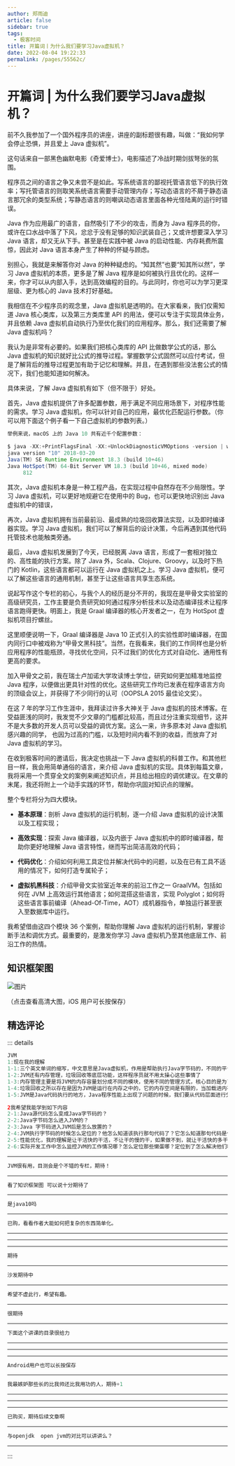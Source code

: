 ```yaml
---
author: 郑雨迪
article: false
sidebar: true
tags: 
  - 极客时间
title: 开篇词丨为什么我们要学习Java虚拟机？
date: 2022-08-04 19:22:33
permalink: /pages/55562c/
---
```

 
#         开篇词 | 为什么我们要学习Java虚拟机？      
前不久我参加了一个国外程序员的讲座，讲座的副标题很有趣，叫做：“我如何学会停止恐惧，并且爱上 Java 虚拟机”。
这句话来自一部黑色幽默电影《奇爱博士》，电影描述了冷战时期剑拔弩张的氛围。
程序员之间的语言之争又未尝不是如此。写系统语言的鄙视托管语言低下的执行效率；写托管语言的则取笑系统语言需要手动管理内存；写动态语言的不屑于静态语言那冗余的类型系统；写静态语言的则嘲讽动态语言里面各种光怪陆离的运行时错误。
Java 作为应用最广的语言，自然吸引了不少的攻击，而身为 Java 程序员的你，或许在口水战中落了下风，忿忿于没有足够的知识武装自己；又或许想要深入学习 Java 语言，却又无从下手。甚至是在实践中被 Java 的启动性能、内存耗费所震惊，因此对 Java 语言本身产生了种种的怀疑与顾虑。
别担心，我就是来解答你对 Java 的种种疑虑的。“知其然”也要“知其所以然”，学习 Java 虚拟机的本质，更多是了解 Java 程序是如何被执行且优化的。这样一来，你才可以从内部入手，达到高效编程的目的。与此同时，你也可以为学习更深层级、更为核心的 Java 技术打好基础。
我相信在不少程序员的观念里，Java 虚拟机是透明的。在大家看来，我们仅需知道 Java 核心类库，以及第三方类库里 API 的用法，便可以专注于实现具体业务，并且依赖 Java 虚拟机自动执行乃至优化我们的应用程序。那么，我们还需要了解 Java 虚拟机吗？
我认为是非常有必要的。如果我们把核心类库的 API 比做数学公式的话，那么 Java 虚拟机的知识就好比公式的推导过程。掌握数学公式固然可以应付考试，但是了解背后的推导过程更加有助于记忆和理解。并且，在遇到那些没法套公式的情况下，我们也能知道如何解决。
具体来说，了解 Java 虚拟机有如下（但不限于）好处。
首先，Java 虚拟机提供了许多配置参数，用于满足不同应用场景下，对程序性能的需求。学习 Java 虚拟机，你可以针对自己的应用，最优化匹配运行参数。（你可以用下面这个例子看一下自己虚拟机的参数列表。）
```java 
举例来说，macOS 上的 Java 10 共有近千个配置参数：
 
$ java -XX:+PrintFlagsFinal -XX:+UnlockDiagnosticVMOptions -version | wc -l
java version "10" 2018-03-20
Java(TM) SE Runtime Environment 18.3 (build 10+46)
Java HotSpot(TM) 64-Bit Server VM 18.3 (build 10+46, mixed mode)
     812

 ``` 
其次，Java 虚拟机本身是一种工程产品，在实现过程中自然存在不少局限性。学习 Java 虚拟机，可以更好地规避它在使用中的 Bug，也可以更快地识别出 Java 虚拟机中的错误，
再次，Java 虚拟机拥有当前最前沿、最成熟的垃圾回收算法实现，以及即时编译器实现。学习 Java 虚拟机，我们可以了解背后的设计决策，今后再遇到其他代码托管技术也能触类旁通。
最后，Java 虚拟机发展到了今天，已经脱离 Java 语言，形成了一套相对独立的、高性能的执行方案。除了 Java 外，Scala、Clojure、Groovy，以及时下热门的 Kotlin，这些语言都可以运行在 Java 虚拟机之上。学习 Java 虚拟机，便可以了解这些语言的通用机制，甚至于让这些语言共享生态系统。
说起写作这个专栏的初心，与我个人的经历是分不开的，我现在是甲骨文实验室的高级研究员，工作主要是负责研究如何通过程序分析技术以及动态编译技术让程序语言跑得更快。明面上，我是 Graal 编译器的核心开发者之一，在为 HotSpot 虚拟机项目拧螺丝。
这里顺便说明一下，Graal 编译器是 Java 10 正式引入的实验性即时编译器，在国内同行口中被戏称为“甲骨文黑科技”。当然，在我看来，我们的工作同样也是分析应用程序的性能瓶颈，寻找优化空间，只不过我们的优化方式对自动化、通用性有更高的要求。
加入甲骨文之前，我在瑞士卢加诺大学攻读博士学位，研究如何更加精准地监控 Java 程序，以便做出更具针对性的优化。这些研究工作均已发表在程序语言方向的顶级会议上，并获得了不少同行的认可（OOPSLA 2015 最佳论文奖）。
在这 7 年的学习工作生涯中，我拜读过许多大神关于 Java 虚拟机的技术博客。在受益匪浅的同时，我发觉不少文章的门槛都比较高，而且过分注重实现细节，这并不是大多数的开发人员可以受益的调优方案。这么一来，许多原本对 Java 虚拟机感兴趣的同学， 也因为过高的门槛，以及短时间内看不到的收益，而放弃了对 Java 虚拟机的学习。
在收到极客时间的邀请后，我决定也挑战一下 Java 虚拟机的科普工作。和其他栏目一样，我会用简单通俗的语言，来介绍 Java 虚拟机的实现。具体到每篇文章，我将采用一个贯穿全文的案例来阐述知识点，并且给出相应的调优建议。在文章的末尾，我还将附上一个动手实践的环节，帮助你巩固对知识点的理解。
整个专栏将分为四大模块。
- <strong>基本原理</strong>：剖析 Java 虚拟机的运行机制，逐一介绍 Java 虚拟机的设计决策以及工程实现；
- <strong>高效实现</strong>：探索 Java 编译器，以及内嵌于 Java 虚拟机中的即时编译器，帮助你更好地理解 Java 语言特性，继而写出简洁高效的代码；
- <strong>代码优化</strong>：介绍如何利用工具定位并解决代码中的问题，以及在已有工具不适用的情况下，如何打造专属轮子；
- <strong>虚拟机黑科技</strong>：介绍甲骨文实验室近年来的前沿工作之一 GraalVM。包括如何在 JVM 上高效运行其他语言；如何混搭这些语言，实现 Polyglot；如何将这些语言事前编译（Ahead-Of-Time，AOT）成机器指令，单独运行甚至嵌入至数据库中运行。
我希望借由这四个模块 36 个案例，帮助你理解 Java 虚拟机的运行机制，掌握诊断手法和调优方式。最重要的，是激发你学习 Java 虚拟机乃至其他底层工作、前沿工作的热情。
## 知识框架图
![图片](https://static001.geekbang.org/resource/image/41/77/414248014bf825dd610c3095eed75377.jpg)
（点击查看高清大图，iOS 用户可长按保存）
精选评论 
 ------- 
 ::: details 
<a style='font-size:1.5em;font-weight:bold'></a> 


 ```java 
JVM
1:现在我的理解
1-1:三个英文单词的缩写，中文意思是Java虚拟机，作用是帮助执行Java字节码的，不同的平台有不同的JVM，这样java源代码经过编译为字节码之后就能在各种平台上运行了
1-2:JVM还有内存管理，垃圾回收等底层功能，这样程序员就不用太操心这些事情了
1-3:内存管理主要是将JVM的内存容量划分成不同的模块，使用不同的管理方式，核心目的是为了更少的内存使用更快的内存性能以及恰当的内存回收策略
1-4:垃圾回收之所以存在是因为JVM是运行在内存之中的，它的内存空间是有限的，当加载进内存的对象越来越多的时候，会影响JVM的运行性能，所以，要回收一些内存空间，垃圾回收的关键是识别出垃圾以及使用不影响JVM运行的回收策略
1-5:JVM是Java代码执行的地方，Java程序性能上出现了问题的时候，我们要从代码层面进行分析、定位、优化，但是我们怎么知道那段代码性能差哪？此时要看JVM中代码的执行情况，看看谁慢？为什么慢？这些我还不清楚咋快速定位，所以，我订阅了这个专栏

2我希望我能学到如下内容
2-1:Java源代码怎么变成Java字节码的？
2-2:Java字节码怎么进入JVM的？
2-3:Java 字节码进入JVM后是怎么放置的？
2-4:JVM执行字节码的时候怎么定位的？他怎么知道该执行那句代码了？它怎么知道那句代码是什么意思？
2-5:性能优化，我的理解是让干活快的干活，不让干的慢的干，如果做不到，就让干活快的多干，干的慢的少干？JVM的性能优化可能也类似，哪JVM怎么知道谁干的慢谁干的快？JVM在执行Java字节码的时候都是需要做什么事情呢？它怎么安排自己的工作的呢？
2-6:实际开发工作中怎么监控JVM的工作情况哪？怎么定位那些懒蛋哪？定位到了怎么解决他们哪？

```
 ----- 
<a style='font-size:1.5em;font-weight:bold'></a> 


 ```java 
JVM很有用，目测会是个不错的专栏，期待！
```
 ----- 
<a style='font-size:1.5em;font-weight:bold'></a> 


 ```java 
看了知识框架图 可以说十分期待了
```
 ----- 
<a style='font-size:1.5em;font-weight:bold'></a> 


 ```java 
是java10吗
```
 ----- 
<a style='font-size:1.5em;font-weight:bold'></a> 


 ```java 
已购，看看作者大能如何把复杂的东西简单化。
```
 ----- 
<a style='font-size:1.5em;font-weight:bold'></a> 


 ----- 
<a style='font-size:1.5em;font-weight:bold'></a> 


 ----- 
<a style='font-size:1.5em;font-weight:bold'></a> 


 ```java 
期待
```
 ----- 
<a style='font-size:1.5em;font-weight:bold'></a> 


 ```java 
沙发期待中
```
 ----- 
<a style='font-size:1.5em;font-weight:bold'></a> 


 ```java 
希望不虚此行，希望有趣。
```
 ----- 
<a style='font-size:1.5em;font-weight:bold'></a> 


 ```java 
很期待
```
 ----- 
<a style='font-size:1.5em;font-weight:bold'></a> 


 ```java 
下面这个讲课的目录很给力
```
 ----- 
<a style='font-size:1.5em;font-weight:bold'></a> 


 ----- 
<a style='font-size:1.5em;font-weight:bold'></a> 


 ----- 
<a style='font-size:1.5em;font-weight:bold'></a> 


 ```java 
Android用户也可以长按保存
```
 ----- 
<a style='font-size:1.5em;font-weight:bold'></a> 


 ```java 
我最嫉妒那些长的比我帅还比我用功的人，期待+1
```
 ----- 
<a style='font-size:1.5em;font-weight:bold'></a> 


 ----- 
<a style='font-size:1.5em;font-weight:bold'></a> 


 ----- 
<a style='font-size:1.5em;font-weight:bold'></a> 


 ```java 
已购买，期待后续文章啊
```
 ----- 
<a style='font-size:1.5em;font-weight:bold'></a> 


 ```java 
与openjdk  open jvm的对比可以讲讲么？
```
 ----- 
:::